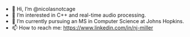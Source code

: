 - 👋 Hi, I’m @nicolasnotcage
- 👀 I’m interested in C++ and real-time audio processing.
- 🌱 I’m currently pursuing an MS in Computer Science at Johns Hopkins.
- 📫 How to reach me: https://www.linkedin.com/in/nj-miller

<!---
nicolasnotcage/nicolasnotcage is a ✨ special ✨ repository because its `README.md` (this file) appears on your GitHub profile.
You can click the Preview link to take a look at your changes.
--->
